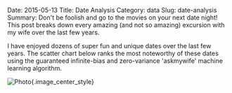 Date: 2015-05-13
Title: Date Analysis
Category: data
Slug: date-analysis
Summary: Don't be foolish and go to the movies on your next date night! This post breaks down every amazing (and not so amazing) excursion with my wife over the last few years.

I have enjoyed dozens of super fun and unique dates over the last few years. The scatter chart below ranks the most
noteworthy of these dates using the guaranteed infinite-bias and zero-variance 'askmywife' machine learning algorithm.

![Photo]({attach}/assets/data/2015/date-analysis.png){.image_center_style}